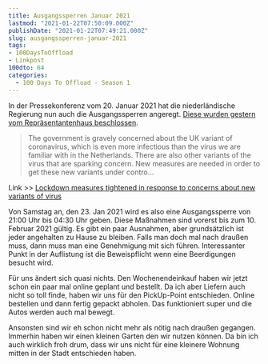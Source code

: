 ```yaml
---
title: Ausgangssperren Januar 2021
lastmod: "2021-01-22T07:50:09.000Z"
publishDate: "2021-01-22T07:49:21.000Z"
slug: ausgangssperren-januar-2021
tags:
- 100DaysToOffload
- Linkpost
100dto: 64
categories:
  - 100 Days To Offload - Season 1
---
```


In der Pressekonferenz vom 20. Januar 2021 hat die niederländische Regierung nun auch die Ausgangssperren angeregt. [Diese wurden gestern vom Repräsentantenhaus beschlossen](https://www.dutchnews.nl/news/2021/01/the-netherlands-brings-in-a-curfew-from-9pm-on-saturday/). 

> The government is gravely concerned about the UK variant of coronavirus, which is even more infectious than the virus we are familiar with in the Netherlands. There are also other variants of the virus that are sparking concern. New measures are needed in order to get these new variants under contro…

Link >> [Lockdown measures tightened in response to concerns about new variants of virus](https://www.government.nl/topics/coronavirus-covid-19/news/2021/01/20/lockdown-measures-tightened-in-response-to-concerns-about-new-variants-of-virus)

Von Samstag an, den 23. Jan 2021 wird es also eine Ausgangssperre von 21:00 Uhr bis 04:30 Uhr geben. Diese Maßnahmen sind vorerst bis zum 10. Februar 2021 gültig. Es gibt ein paar Ausnahmen, aber grundsätzlich ist jeder angehalten zu Hause zu bleiben. Falls man doch mal nach draußen muss, dann muss man eine Genehmigung mit sich führen. Interessanter Punkt in der Auflistung ist die Beweispflicht wenn eine Beerdigungen besucht wird.

Für uns ändert sich quasi nichts. Den Wochenendeinkauf haben wir jetzt schon ein paar mal online geplant und bestellt. Da ich aber Liefern auch nicht so toll finde, haben wir uns für den PickUp-Point entschieden. Online bestellen und dann fertig gepackt abholen. Das funktioniert super und die Autos werden auch mal bewegt. 

Ansonsten sind wir eh schon nicht mehr als nötig nach draußen gegangen. Immerhin haben wir einen kleinen Garten den wir nutzen können. Da bin ich auch wirklich froh drum, dass wir uns nicht für eine kleinere Wohnung mitten in der Stadt entschieden haben. 
